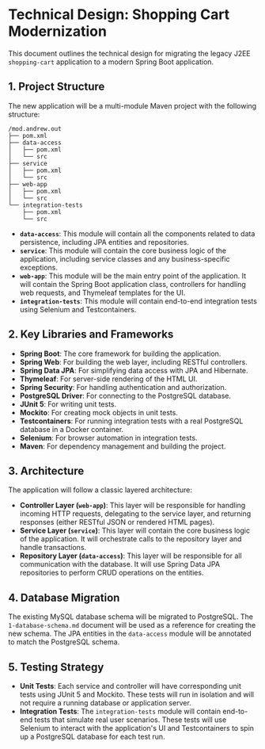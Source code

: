 # Technical Design: Shopping Cart Modernization

This document outlines the technical design for migrating the legacy J2EE `shopping-cart` application to a modern Spring Boot application.

## 1. Project Structure

The new application will be a multi-module Maven project with the following structure:

```
/mod.andrew.out
├── pom.xml
├── data-access
│   ├── pom.xml
│   └── src
├── service
│   ├── pom.xml
│   └── src
├── web-app
│   ├── pom.xml
│   └── src
└── integration-tests
    ├── pom.xml
    └── src
```

*   **`data-access`**: This module will contain all the components related to data persistence, including JPA entities and repositories.
*   **`service`**: This module will contain the core business logic of the application, including service classes and any business-specific exceptions.
*   **`web-app`**: This module will be the main entry point of the application. It will contain the Spring Boot application class, controllers for handling web requests, and Thymeleaf templates for the UI.
*   **`integration-tests`**: This module will contain end-to-end integration tests using Selenium and Testcontainers.

## 2. Key Libraries and Frameworks

*   **Spring Boot**: The core framework for building the application.
*   **Spring Web**: For building the web layer, including RESTful controllers.
*   **Spring Data JPA**: For simplifying data access with JPA and Hibernate.
*   **Thymeleaf**: For server-side rendering of the HTML UI.
*   **Spring Security**: For handling authentication and authorization.
*   **PostgreSQL Driver**: For connecting to the PostgreSQL database.
*   **JUnit 5**: For writing unit tests.
*   **Mockito**: For creating mock objects in unit tests.
*   **Testcontainers**: For running integration tests with a real PostgreSQL database in a Docker container.
*   **Selenium**: For browser automation in integration tests.
*   **Maven**: For dependency management and building the project.

## 3. Architecture

The application will follow a classic layered architecture:

*   **Controller Layer (`web-app`)**: This layer will be responsible for handling incoming HTTP requests, delegating to the service layer, and returning responses (either RESTful JSON or rendered HTML pages).
*   **Service Layer (`service`)**: This layer will contain the core business logic of the application. It will orchestrate calls to the repository layer and handle transactions.
*   **Repository Layer (`data-access`)**: This layer will be responsible for all communication with the database. It will use Spring Data JPA repositories to perform CRUD operations on the entities.

## 4. Database Migration

The existing MySQL database schema will be migrated to PostgreSQL. The `1-database-schema.md` document will be used as a reference for creating the new schema. The JPA entities in the `data-access` module will be annotated to match the PostgreSQL schema.

## 5. Testing Strategy

*   **Unit Tests**: Each service and controller will have corresponding unit tests using JUnit 5 and Mockito. These tests will run in isolation and will not require a running database or application server.
*   **Integration Tests**: The `integration-tests` module will contain end-to-end tests that simulate real user scenarios. These tests will use Selenium to interact with the application's UI and Testcontainers to spin up a PostgreSQL database for each test run.